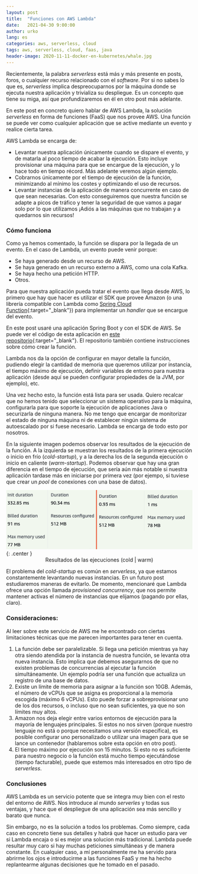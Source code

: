 ```yaml
---
layout: post
title:  "Funciones con AWS Lambda"
date:   2021-04-30 9:00:00
author: urko
lang: es
categories: aws, serverless, cloud
tags: aws, serverless, cloud, faas, java
header-image: 2020-11-11-docker-en-kubernetes/whale.jpg
---
```


Recientemente, la palabra *serverless* está más y más presente en posts, foros, o cualquier recurso relacionado con el *software*. Por si no sabes lo que es, *serverless* implica despreocuparnos por la máquina donde se ejecuta nuestra aplicación y trivializa su despliegue. Es un concepto que tiene su miga, así que profundizaremos en él en otro post más adelante.

En este post en concreto quiero hablar de AWS Lambda, la solución *serverless* en forma de funciones (FaaS) que nos provee AWS. Una función se puede ver como cualquier aplicación que se active mediante un evento y realice cierta tarea.

AWS Lambda se encarga de:
* Levantar nuestra aplicación únicamente cuando se dispare el evento, y de matarla al poco tiempo de acabar la ejecución. Esto incluye provisionar una máquina para que se encargue de la ejecución, y lo hace todo en tiempo récord. Más adelante veremos algún ejemplo.
* Cobrarnos únicamente por el tiempo de ejecución de la función, minimizando al mínimo los costes y optimizando el uso de recursos.
* Levantar instancias de la aplicación de manera concurrente en caso de que sean necesarias. Con esto conseguiremos que nuestra función se adapte a picos de tráfico y tener la seguridad de que vamos a pagar solo por lo que utilizamos ¡Adiós a las máquinas que no trabajan y a quedarnos sin recursos!

### Cómo funciona

Como ya hemos comentado, la función se dispara por la llegada de un evento. En el caso de Lambda, un evento puede venir porque:
* Se haya generado desde un recurso de AWS.
* Se haya generado en un recurso externo a AWS, como una cola Kafka.
* Se haya hecho una petición HTTP.
* Otros.

Para que nuestra aplicación pueda tratar el evento que llega desde AWS, lo primero que hay que hacer es utilizar el SDK que provee Amazon (o una librería compatible con Lambda como [Spring Cloud Function](https://spring.io/projects/spring-cloud-function){:target="_blank"}) para implementar un *handler* que se encargue del evento.

En este post usaré una aplicación Spring Boot y con el SDK de AWS. Se puede ver el código de esta aplicación en [este repositorio](https://github.com/wearearima/serverlessDemoAWSHandler){:target="_blank"}. El repositorio también contiene instrucciones sobre cómo crear la función.

Lambda nos da la opción de configurar en mayor detalle la función, pudiendo elegir la cantidad de memoria que queremos utilizar por instancia, el tiempo máximo de ejecución, definir variables de entorno para nuestra aplicación (desde aquí se pueden configurar propiedades de la JVM, por ejemplo), etc.

Una vez hecho esto, la función está lista para ser usada. Quiero recalcar que no hemos tenido que seleccionar un sistema operativo para la máquina, configurarla para que soporte la ejecución de aplicaciones Java o securizarla de ninguna manera. No me tengo que encargar de monitorizar el estado de ninguna máquina ni de establecer ningún sistema de autoescalado por si fuese necesario. Lambda se encarga de todo esto por nosotros.

En la siguiente imagen podemos observar los resultados de la ejecución de la función. A la izquierda se muestran los resultados de la primera ejecución o inicio en frío (*cold-startup*), y a la derecha los de la segunda ejecución o inicio en caliente (*warm-startup*). Podemos observar que hay una gran diferencia en el tiempo de ejecución, que sería aún más notable si nuestra aplicación tardase más en iniciarse por primera vez (por ejempo, si tuviese que crear un *pool* de conexiones con una base de datos).

![Resultados de las ejecuciones (cold | warm)](/assets/images/2021-04-30-aws-lambda/results.png){: .center }
<label style="text-align: center; display: block;">Resultados de las ejecuciones (cold | warm)</label>

El problema del *cold-startup* es común en *serverless*, ya que estamos constantemente levantando nuevas instancias. En un futuro post estudiaremos maneras de evitarlo. De momento, mencionaré que Lambda ofrece una opción llamada *provisioned concurrency*, que nos permite mantener activas el número de instancias que elijamos (pagando por ellas, claro).

### Consideraciones:

Al leer sobre este servicio de AWS me he encontrado con ciertas limitaciones técnicas que me parecen importantes para tener en cuenta.

1. La función debe ser paralelizable. Si llega una petición mientras ya hay otra siendo atendida por la instancia de nuestra función, se levanta otra nueva instancia. Esto implica que debemos asegurarnos de que no existen problemas de concurrencias al ejecutar la función simultáneamente. Un ejemplo podría ser una función que actualiza un registro de una base de datos.
2. Existe un límite de memoria para asignar a la función son 10GB. Además, el número de vCPUs que se asigna es proporcional a la memoria escogida (máximo 6 vCPUs). Esto puede forzar a sobreprovisionar uno de los dos recursos, o incluso que no sean suficientes, ya que no son límites muy altos.
3. Amazon nos deja elegir entre varios entornos de ejecución para la mayoría de lenguajes principales. Si estos no nos sirven (porque nuestro lenguaje no está o porque necesitamos una versión específica), es posible configurar uno personalizado o utilizar una imagen para que se lance un contenedor (hablaremos sobre esta opción en otro post).
4. El tiempo máximo por ejecución son 15 minutos. Si esto no es suficiente para nuestro negocio o la función está mucho tiempo ejecutándose (tiempo facturable), puede que estemos más interesados en otro tipo de *serverless*.

### Conclusiones

AWS Lambda es un servicio potente que se integra muy bien con el resto del entorno de AWS. Nos introduce al mundo *serverles* y todas sus ventajas, y hace que el despliegue de una aplicación sea más sencillo y barato que nunca.

Sin embargo, no es la solución a todos los problemas. Como siempre, cada caso en concreto tiene sus detalles y habrá que hacer un estudio para ver si Lambda encaja o si es mejor una solucion más tradicional. Lambda puede resultar muy caro si hay muchas peticiones simultáneas y de manera constante. En cualquier caso, a mí personalmente me ha servido para abrirme los ojos e introducirme a las funciones FaaS y me ha hecho replantearme algunas decisiones que he tomado en el pasado.